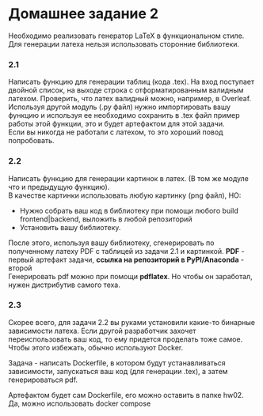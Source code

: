 # Домашнее задание 2

Необходимо реализовать генератор LaTeX в функциональном стиле. Для генерации латеха нельзя использовать сторонние библиотеки.

### 2.1

Написать функцию для генерации таблиц (кода .tex). На вход поступает двойной список, на выходе строка с отформатированным валидным латехом. Проверить, что латех валидный можно, например, в Overleaf.  
Используя другой модуль (.py файл) нужно импортировать вашу функцию и используя ее необходимо сохранить в .tex файл пример работы этой функции, это и будет артефактом для этой задачи.  
Если вы никогда не работали с латехом, то это хороший повод попробовать.

### 2.2

Написать функцию для генерации картинок в латех. (В том же модуле что и предыдущую функцию).  
В качестве картинки использовать любую картинку (png файл), НО:

- Нужно собрать ваш код в библиотеку при помощи любого build frontend|backend, выложить в любой репозиторий
- Установить вашу библиотеку.

После этого, используя вашу библиотеку, сгенерировать по полученному латеху PDF с таблицей из задачи 2.1 и картинкой. **PDF** - первый артефакт задачи, **ссылка на репозиторий в PyPI/Anaconda** - второй  
Генерировать pdf можно при помощи **pdflatex**. Но чтобы он заработал, нужен дистрибутив самого теха.

### 2.3

Скорее всего, для задачи 2.2 вы руками установили какие-то бинарные зависимости латеха. Если другой разработчик захочет переиспользовать ваш код, то ему придется проделать тоже самое. Чтобы этого избежать, обычно используют Docker.

Задача - написать Dockerfile, в котором будут устанавливаться зависимости, запускаться ваш код (для генерации .tex), а затем генерироваться pdf.

Артефактом будет сам Dockerfile, его можно оставить в папке hw02.  
Да, можно использовать docker compose
